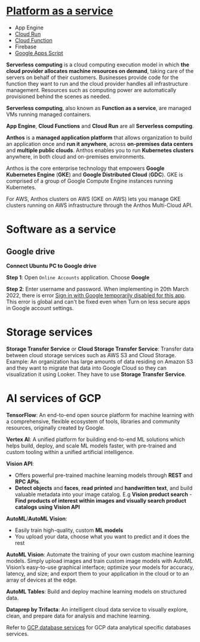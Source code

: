 # [Platform as a service](Platform%20as%20a%20service.md)
* App Engine
* [Cloud Run]()
* [Cloud Function]()
* Firebase
* [Google Apps Script]()

**Serverless computing** is a cloud computing execution model in which **the cloud provider allocates machine resources on demand**, taking care of the servers on behalf of their customers. Businesses provide code for the function they want to run and the cloud provider handles all infrastructure management. Resources such as computing power are automatically provisioned behind the scenes as needed.

**Serverless computing**, also known as **Function as a service**, are managed VMs running managed containers.

**App Engine**, **Cloud Functions** and **Cloud Run** are all **Serverless computing**.

**Anthos** is a **managed application platform** that allows organization to build an application once and **run it anywhere**, across **on-premises data centers** and **multiple public clouds**. Anthos enables you to run **Kubernetes clusters** anywhere, in both cloud and on-premises environments.

Anthos is the core enterprise technology that empowers **Google Kubernetes Engine** (**GKE**) and **Google Distributed Cloud** (**GDC**). GKE is comprised of a group of Google Compute Engine instances running Kubernetes.

For AWS, Anthos clusters on AWS (GKE on AWS) lets you manage GKE clusters running on AWS infrastructure through the Anthos Multi-Cloud API.

# Software as a service
## Google drive
**Connect Ubuntu PC to Google drive**

**Step 1**: Open ``Online Accounts`` application. Choose **Google**

**Step 2**: Enter username and password. When implementing in 20th March 2022, there is error [Sign in with Google temporarily disabled for this app](https://askubuntu.com/questions/1164372/sign-in-with-google-temporarily-disabled-for-this-app#). This error is global and can't be fixed even when Turn on less secure apps in Google account settings.
# Storage services
**Storage Transfer Service** or **Cloud Storage Transfer Service**: Transfer data between cloud storage services such as AWS S3 and Cloud Storage. Example: An organization has large amounts of data residing on Amazon S3 and they want to migrate that data into Google Cloud so they can visualization it using Looker. They have to use **Storage Transfer Service**.

# AI services of GCP

**TensorFlow**: An end-to-end open source platform for machine learning with a comprehensive, flexible ecosystem of tools, libraries and community resources, originally created by Google.

**Vertex AI**: A unified platform for building end-to-end ML solutions which helps build, deploy, and scale ML models faster, with pre-trained and custom tooling within a unified artificial intelligence.

**Vision API**:
* Offers powerful pre-trained machine learning models through **REST** and **RPC APIs**.
* **Detect objects** and **faces**, **read printed** and **handwritten text**, and build valuable metadata into your image catalog. E.g **Vision product search** - **Find products of interest within images and visually search product catalogs using Vision API**

**AutoML**/**AutoML Vision**:
* Easily train high-quality, custom **ML models**
* You upload your data, choose what you want to predict and it does the rest

**AutoML Vision**: Automate the training of your own custom machine learning models. Simply upload images and train custom image models with AutoML Vision’s easy-to-use graphical interface; optimize your models for accuracy, latency, and size; and export them to your application in the cloud or to an array of devices at the edge. 

**AutoML Tables**: Build and deploy machine learning models on structured data.

**Dataprep by Trifacta**: An intelligent cloud data service to visually explore, clean, and prepare data for analysis and machine learning.

Refer to [GCP database services](https://github.com/TranPhucVinh/Node.js/tree/master/Platforms%20interaction/Database#database-services-of-gcp) for GCP data analytical specific databases services.
